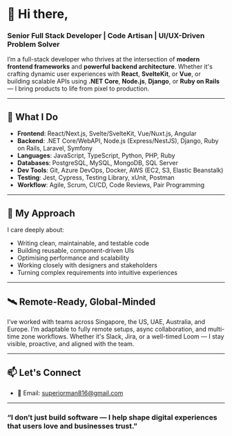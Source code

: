 # 👋 Hi there,

### Senior Full Stack Developer | Code Artisan | UI/UX-Driven Problem Solver

I’m a full-stack developer who thrives at the intersection of **modern frontend frameworks** and **powerful backend architecture**. Whether it's crafting dynamic user experiences with **React**, **SvelteKit**, or **Vue**, or building scalable APIs using **.NET Core**, **Node.js**, **Django**, or **Ruby on Rails** — I bring products to life from pixel to production.

---

## 🔧 What I Do

- **Frontend**: React/Next.js, Svelte/SvelteKit, Vue/Nuxt.js, Angular
- **Backend**: .NET Core/WebAPI, Node.js (Express/NestJS), Django, Ruby on Rails, Laravel, Symfony
- **Languages**: JavaScript, TypeScript, Python, PHP, Ruby
- **Databases**: PostgreSQL, MySQL, MongoDB, SQL Server
- **Dev Tools**: Git, Azure DevOps, Docker, AWS (EC2, S3, Elastic Beanstalk)
- **Testing**: Jest, Cypress, Testing Library, xUnit, Postman
- **Workflow**: Agile, Scrum, CI/CD, Code Reviews, Pair Programming

---

## 🧠 My Approach

I care deeply about:
- Writing clean, maintainable, and testable code
- Building reusable, component-driven UIs
- Optimising performance and scalability
- Working closely with designers and stakeholders
- Turning complex requirements into intuitive experiences

---

## 🛰 Remote-Ready, Global-Minded

I’ve worked with teams across Singapore, the US, UAE, Australia, and Europe. I’m adaptable to fully remote setups, async collaboration, and multi-time zone workflows. Whether it's Slack, Jira, or a well-timed Loom — I stay visible, proactive, and aligned with the team.

---

## 📫 Let's Connect

- 📧 Email: [superiorman816@gmail.com](mailto:superiorman816@gmail.com)

---

### “I don’t just build software — I help shape digital experiences that users love and businesses trust.”

